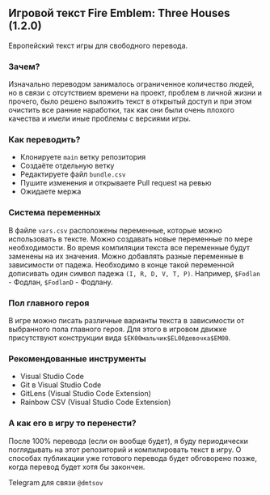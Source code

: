 ## Игровой текст Fire Emblem: Three Houses (1.2.0)

Европейский текст игры для свободного перевода.

### Зачем?

Изначально переводом занималось ограниченное количество людей, но в связи с отсутствием времени на проект, проблем в личной жизни и прочего, было решено выложить текст в открытый доступ и при этом очистить все ранние наработки, так как они были очень плохого качества и имели иные проблемы с версиями игры.

### Как переводить?

- Клонируете `main` ветку репозитория
- Создаёте отдельную ветку
- Редактируете файл `bundle.csv`
- Пушите изменения и открываете Pull request на ревью
- Ожидаете мержа

### Система переменных

В файле `vars.csv` расположены переменные, которые можно использовать в тексте. Можно создавать новые переменные по мере необходимости. Во время компиляции текста все переменные будут заменены на их значения. Можно добавлять разные переменные в зависимости от падежа. Необходимо в конце такой переменной дописивать один символ падежа `(I, R, D, V, T, P)`. Например, `$Fodlan` - Фодлан, `$FodlanD` - Фодлану.

### Пол главного героя

В игре можно писать различные варианты текста в зависимости от выбранного пола главного героя. Для этого в игровом движке присутствуют конструкции вида `$EK00мальчик$EL00девочка$EM00`.

### Рекомендованные инструменты

- Visual Studio Code
- Git в Visual Studio Code
- GitLens (Visual Studio Code Extension)
- Rainbow CSV (Visual Studio Code Extension)

### А как его в игру то перенести?

После 100% перевода (если он вообще будет), я буду периодически поглядывать на этот репозиторий и компилировать текст в игру. О способах публикации уже готового перевода будет обговорено позже, когда перевод будет хотя бы закончен.

Telegram для связи `@dmtsov`
